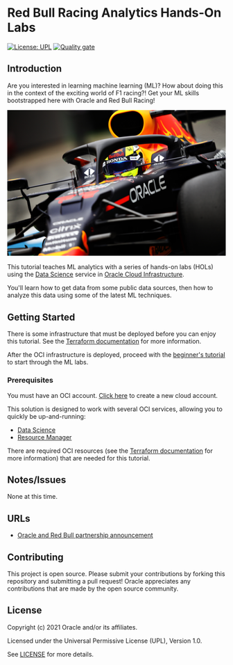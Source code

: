 # Red Bull Racing Analytics Hands-On Labs

[![License: UPL](https://img.shields.io/badge/license-UPL-green)](https://img.shields.io/badge/license-UPL-green) [![Quality gate](https://sonarcloud.io/api/project_badges/quality_gate?project=oracle-devrel_redbull-analytics-hol)](https://sonarcloud.io/dashboard?id=oracle-devrel_redbull-analytics-hol)

## Introduction
Are you interested in learning machine learning (ML)?  How about doing this in the context of the exciting world of F1 racing?!  Get your ML skills bootstrapped here with Oracle and Red Bull Racing!

![Red Bull F1 Race Car](./docs/SI202105091303_hires_jpeg_24bit_rgb.jpg)

This tutorial teaches ML analytics with a series of hands-on labs (HOLs) using the [Data Science](https://docs.oracle.com/en-us/iaas/data-science/using/data-science.htm) service in [Oracle Cloud Infrastructure](https://cloud.oracle.com/).

You'll learn how to get data from some public data sources, then how to analyze this data using some of the latest ML techniques.

## Getting Started
There is some infrastructure that must be deployed before you can enjoy this tutorial.  See the [Terraform documentation](./terraform/README.md) for more information.

After the OCI infrastructure is deployed, proceed with the [beginner's tutorial](./beginners/README.md) to start through the ML labs.

### Prerequisites
You must have an OCI account.  [Click here](https://www.oracle.com/cloud/free/?source=:ow:o:s:nav::DevoGetStarted&intcmp=:ow:o:s:nav::DevoGetStarted) to create a new cloud account.

This solution is designed to work with several OCI services, allowing you to quickly be up-and-running:
* [Data Science](https://docs.oracle.com/en-us/iaas/data-science/using/data-science.htm)
* [Resource Manager](https://docs.oracle.com/en-us/iaas/Content/ResourceManager/Concepts/landing.htm)

There are required OCI resources (see the [Terraform documentation](./terraform/README.md) for more information) that are needed for this tutorial.

## Notes/Issues
None at this time.

## URLs
* [Oracle and Red Bull partnership announcement](https://www.oracle.com/news/announcement/oracle-cloud-red-bull-racing-honda-032521.html)

## Contributing
This project is open source.  Please submit your contributions by forking this repository and submitting a pull request!  Oracle appreciates any contributions that are made by the open source community.

## License
Copyright (c) 2021 Oracle and/or its affiliates.

Licensed under the Universal Permissive License (UPL), Version 1.0.

See [LICENSE](LICENSE) for more details.
